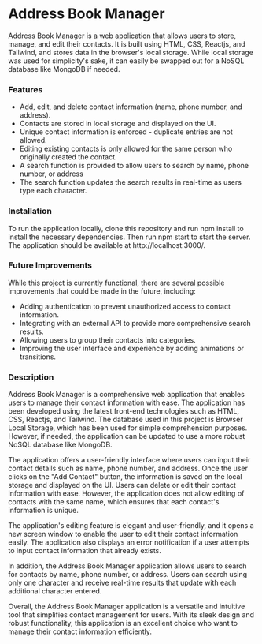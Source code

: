 # Address Book Manager
<p>Address Book Manager is a web application that allows users to store, manage, and edit their contacts. It is built using HTML, CSS, Reactjs, and Tailwind, and stores data in the browser's local storage. While local storage was used for simplicity's sake, it can easily be swapped out for a NoSQL database like MongoDB if needed.</p>

### Features
- Add, edit, and delete contact information (name, phone number, and address).
- Contacts are stored in local storage and displayed on the UI.
- Unique contact information is enforced - duplicate entries are not allowed.
- Editing existing contacts is only allowed for the same person who originally created the contact.
- A search function is provided to allow users to search by name, phone number, or address
- The search function updates the search results in real-time as users type each character.

### Installation

<p>To run the application locally, clone this repository and run npm install to install the necessary dependencies. Then run npm start to start the server. The application should be available at http://localhost:3000/.</p>

### Future Improvements
<p>While this project is currently functional, there are several possible improvements that could be made in the future, including:</p>

- Adding authentication to prevent unauthorized access to contact information.
- Integrating with an external API to provide more comprehensive search results.
- Allowing users to group their contacts into categories.
- Improving the user interface and experience by adding animations or transitions.

### Description
<p>Address Book Manager is a comprehensive web application that enables users to manage their contact information with ease. The application has been developed using the latest front-end technologies such as HTML, CSS, Reactjs, and Tailwind. The database used in this project is Browser Local Storage, which has been used for simple comprehension purposes. However, if needed, the application can be updated to use a more robust NoSQL database like MongoDB.

The application offers a user-friendly interface where users can input their contact details such as name, phone number, and address. Once the user clicks on the "Add Contact" button, the information is saved on the local storage and displayed on the UI. Users can delete or edit their contact information with ease. However, the application does not allow editing of contacts with the same name, which ensures that each contact's information is unique.

The application's editing feature is elegant and user-friendly, and it opens a new screen window to enable the user to edit their contact information easily. The application also displays an error notification if a user attempts to input contact information that already exists.

In addition, the Address Book Manager application allows users to search for contacts by name, phone number, or address. Users can search using only one character and receive real-time results that update with each additional character entered.

Overall, the Address Book Manager application is a versatile and intuitive tool that simplifies contact management for users. With its sleek design and robust functionality, this application is an excellent choice who want to manage their contact information efficiently.</p>
